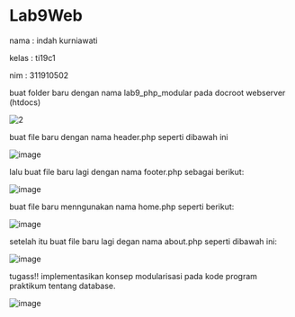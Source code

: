 # Lab9Web

nama : indah kurniawati

kelas : ti19c1

nim : 311910502

buat folder baru dengan nama lab9_php_modular pada docroot webserver (htdocs)

![2](https://user-images.githubusercontent.com/56399268/121766775-8f929c00-cb7e-11eb-96a7-c08817454e0d.PNG)

buat file baru dengan nama header.php seperti dibawah ini

![image](https://user-images.githubusercontent.com/56399268/121766851-f748e700-cb7e-11eb-85f6-59914e94b83a.png)

lalu buat file baru lagi dengan nama footer.php sebagai berikut:

![image](https://user-images.githubusercontent.com/56399268/121766879-28c1b280-cb7f-11eb-89b4-8fe305f2d41e.png)

buat file baru menngunakan nama home.php seperti berikut:

![image](https://user-images.githubusercontent.com/56399268/121766920-69b9c700-cb7f-11eb-938b-0ba347e15181.png)

setelah itu buat file baru lagi degan nama about.php seperti dibawah ini:

![image](https://user-images.githubusercontent.com/56399268/121766966-9ff74680-cb7f-11eb-84ee-ab77dbbe2330.png)

tugass!!
implementasikan konsep modularisasi pada kode program praktikum tentang database.

![image](https://user-images.githubusercontent.com/56399268/121767101-7985db00-cb80-11eb-95e4-ff7a5d719bcb.png)
